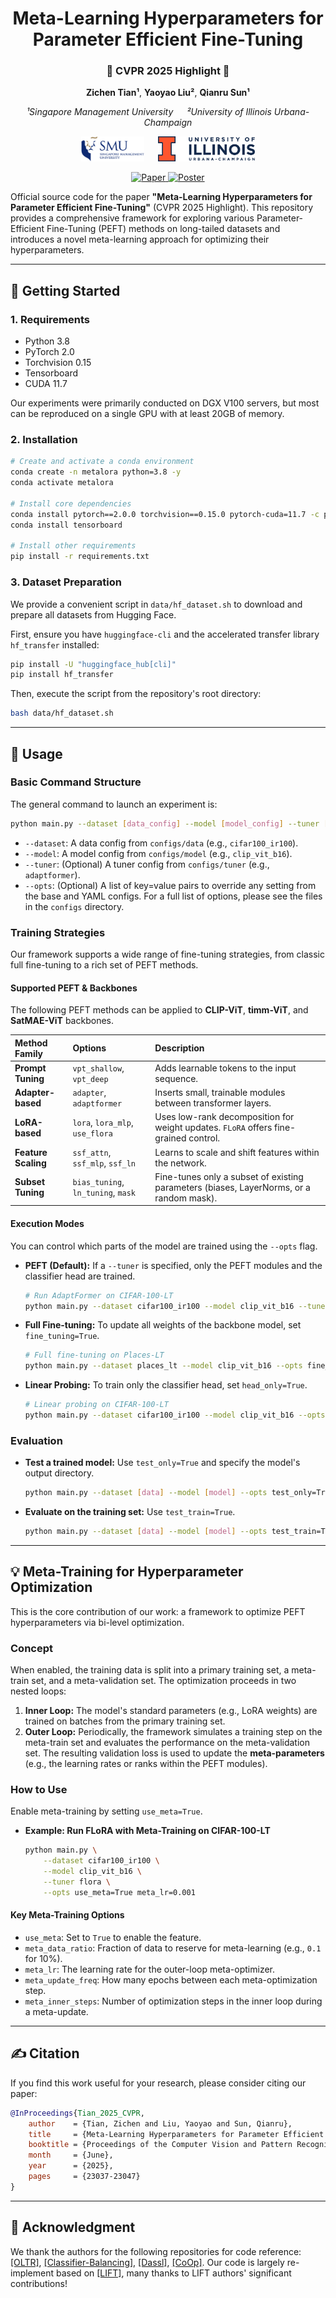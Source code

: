 <div align="center">

# Meta-Learning Hyperparameters for Parameter Efficient Fine-Tuning
### 🌟 CVPR 2025 Highlight 🌟

**Zichen Tian¹**, **Yaoyao Liu²**, **Qianru Sun¹**

*¹Singapore Management University &emsp; ²University of Illinois Urbana-Champaign*

<p>
  <img src="assets/smu_logo.png" height="40" alt="SMU Logo" />
  &emsp;
  <img src="assets/uiuc_logo.png" height="40" alt="UIUC Logo" />
</p>


<p>
  <a href="https://openaccess.thecvf.com/content/CVPR2025/html/Tian_Meta-Learning_Hyperparameters_for_Parameter_Efficient_Fine-Tuning_CVPR_2025_paper.html">
    <img src="https://img.shields.io/badge/paper-CVF-red" alt="Paper">
  </a>
  <a href="https://cvpr.thecvf.com/virtual/2025/poster/32721">
    <img src="https://img.shields.io/badge/poster-CVPR-blue" alt="Poster">
  </a>
</p>

</div>

Official source code for the paper **"Meta-Learning Hyperparameters for Parameter Efficient Fine-Tuning"** (CVPR 2025 Highlight). This repository provides a comprehensive framework for exploring various Parameter-Efficient Fine-Tuning (PEFT) methods on long-tailed datasets and introduces a novel meta-learning approach for optimizing their hyperparameters.

---

## 🚀 Getting Started

### 1. Requirements
- Python 3.8
- PyTorch 2.0
- Torchvision 0.15
- Tensorboard
- CUDA 11.7

Our experiments were primarily conducted on DGX V100 servers, but most can be reproduced on a single GPU with at least 20GB of memory.

### 2. Installation
```bash
# Create and activate a conda environment
conda create -n metalora python=3.8 -y
conda activate metalora

# Install core dependencies
conda install pytorch==2.0.0 torchvision==0.15.0 pytorch-cuda=11.7 -c pytorch -c nvidia
conda install tensorboard

# Install other requirements
pip install -r requirements.txt
```

### 3. Dataset Preparation
We provide a convenient script in `data/hf_dataset.sh` to download and prepare all datasets from Hugging Face.

First, ensure you have `huggingface-cli` and the accelerated transfer library `hf_transfer` installed:
```bash
pip install -U "huggingface_hub[cli]"
pip install hf_transfer
```

Then, execute the script from the repository's root directory:
```bash
bash data/hf_dataset.sh
```

---

## 🔧 Usage

### Basic Command Structure
The general command to launch an experiment is:
```bash
python main.py --dataset [data_config] --model [model_config] --tuner [tuner_config] --opts [OPTIONS]
```
- `--dataset`: A data config from `configs/data` (e.g., `cifar100_ir100`).
- `--model`: A model config from `configs/model` (e.g., `clip_vit_b16`).
- `--tuner`: (Optional) A tuner config from `configs/tuner` (e.g., `adaptformer`).
- `--opts`: (Optional) A list of key=value pairs to override any setting from the base and YAML configs. For a full list of options, please see the files in the `configs` directory.

### Training Strategies

Our framework supports a wide range of fine-tuning strategies, from classic full fine-tuning to a rich set of PEFT methods.

#### Supported PEFT & Backbones

The following PEFT methods can be applied to **CLIP-ViT**, **timm-ViT**, and **SatMAE-ViT** backbones.

| Method Family | Options | Description |
| :--- | :--- | :--- |
| **Prompt Tuning** | `vpt_shallow`, `vpt_deep` | Adds learnable tokens to the input sequence. |
| **Adapter-based** | `adapter`, `adaptformer` | Inserts small, trainable modules between transformer layers. |
| **LoRA-based** | `lora`, `lora_mlp`, `use_flora` | Uses low-rank decomposition for weight updates. `FLoRA` offers fine-grained control. |
| **Feature Scaling**| `ssf_attn`, `ssf_mlp`, `ssf_ln`| Learns to scale and shift features within the network. |
| **Subset Tuning** | `bias_tuning`, `ln_tuning`, `mask` | Fine-tunes only a subset of existing parameters (biases, LayerNorms, or a random mask). |

#### Execution Modes
You can control which parts of the model are trained using the `--opts` flag.

- **PEFT (Default):** If a `--tuner` is specified, only the PEFT modules and the classifier head are trained.
  ```bash
  # Run AdaptFormer on CIFAR-100-LT
  python main.py --dataset cifar100_ir100 --model clip_vit_b16 --tuner adaptformer
  ```
- **Full Fine-tuning:** To update all weights of the backbone model, set `fine_tuning=True`.
  ```bash
  # Full fine-tuning on Places-LT
  python main.py --dataset places_lt --model clip_vit_b16 --opts fine_tuning=True
  ```
- **Linear Probing:** To train only the classifier head, set `head_only=True`.
  ```bash
  # Linear probing on CIFAR-100-LT
  python main.py --dataset cifar100_ir100 --model clip_vit_b16 --opts head_only=True
  ```

### Evaluation
- **Test a trained model:** Use `test_only=True` and specify the model's output directory.
  ```bash
  python main.py --dataset [data] --model [model] --opts test_only=True model_dir=path/to/your/checkpoint_dir
  ```
- **Evaluate on the training set:** Use `test_train=True`.
  ```bash
  python main.py --dataset [data] --model [model] --opts test_train=True model_dir=path/to/your/checkpoint_dir
  ```

---

## 💡 Meta-Training for Hyperparameter Optimization

This is the core contribution of our work: a framework to optimize PEFT hyperparameters via bi-level optimization.

### Concept
When enabled, the training data is split into a primary training set, a meta-train set, and a meta-validation set. The optimization proceeds in two nested loops:
1.  **Inner Loop:** The model's standard parameters (e.g., LoRA weights) are trained on batches from the primary training set.
2.  **Outer Loop:** Periodically, the framework simulates a training step on the meta-train set and evaluates the performance on the meta-validation set. The resulting validation loss is used to update the **meta-parameters** (e.g., the learning rates or ranks within the PEFT modules).

### How to Use
Enable meta-training by setting `use_meta=True`.

- **Example: Run FLoRA with Meta-Training on CIFAR-100-LT**
  ```bash
  python main.py \
      --dataset cifar100_ir100 \
      --model clip_vit_b16 \
      --tuner flora \
      --opts use_meta=True meta_lr=0.001
  ```
#### Key Meta-Training Options
- `use_meta`: Set to `True` to enable the feature.
- `meta_data_ratio`: Fraction of data to reserve for meta-learning (e.g., `0.1` for 10%).
- `meta_lr`: The learning rate for the outer-loop meta-optimizer.
- `meta_update_freq`: How many epochs between each meta-optimization step.
- `meta_inner_steps`: Number of optimization steps in the inner loop during a meta-update.

---

## ✍️ Citation

If you find this work useful for your research, please consider citing our paper:

```bibtex
@InProceedings{Tian_2025_CVPR,
    author    = {Tian, Zichen and Liu, Yaoyao and Sun, Qianru},
    title     = {Meta-Learning Hyperparameters for Parameter Efficient Fine-Tuning},
    booktitle = {Proceedings of the Computer Vision and Pattern Recognition Conference (CVPR)},
    month     = {June},
    year      = {2025},
    pages     = {23037-23047}
}
```


---

## 🙏 Acknowledgment

We thank the authors for the following repositories for code reference:
[[OLTR]](https://github.com/zhmiao/OpenLongTailRecognition-OLTR), [[Classifier-Balancing]](https://github.com/facebookresearch/classifier-balancing), [[Dassl]](https://github.com/KaiyangZhou/Dassl.pytorch), [[CoOp]](https://github.com/KaiyangZhou/CoOp). Our code is largely re-implement based on [[LIFT]](https://github.com/shijxcs/LIFT), many thanks to LIFT authors' significant contributions!


